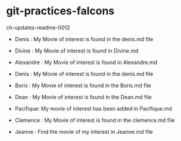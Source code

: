 # git-practices-falcons
 ch-updates-readme-0012
* Denis : My Movie of interest is found in the denis.md file
- Divine : My Movie of interest is found in Divine.md
- Alexandre : My Movie of interest is found in Alexandre.md



- Denis : My Movie of interest is found in the denis.md file
- Boris : My Movie of interest is found in the Boris.md file
- Dean : My Movie of interest is found in the Dean.md file
- Pacifique: My movie of interest has been added in Pacifique.md
- Clemence : My Movie of interest is found in the clemence.md file
- Jeanne : Find the movie of my interest in Jeanne.md file

